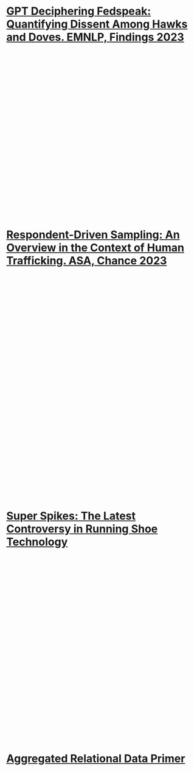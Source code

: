 <h1><div class="container">
    <p><a href="https://aclanthology.org/2023.findings-emnlp.434/">GPT Deciphering Fedspeak: Quantifying Dissent Among Hawks and Doves. EMNLP, Findings 2023</a>
    </p>
</div></h1>
<br>
<embed src="/assets/fed_gpt4.png" width="1000px" height="400px" />

<br>

<h1><div class="container">
    <p><a href="https://www.tandfonline.com/doi/full/10.1080/09332480.2023.2290949">Respondent-Driven Sampling: An Overview in the Context of Human Trafficking. ASA, Chance 2023</a>
    </p>
</div></h1>
<br>
<embed src="/assets/rrds.png" width="800px" height="550px" />

<br>

<h1><div class="container">
    <p><a href="assets/super_spikes.pdf">Super Spikes: The Latest Controversy in Running Shoe Technology</a>
    </p>
</div></h1>
<br>
<embed src="/assets/super_spikes_did.png" width="800px" height="450px" />

<br>

<h1><div class="container">
    <p><a href="https://avisokay.shinyapps.io/uw_ard_viz/">Aggregated Relational Data Primer</a>
    </p>
</div></h1>
<br>
<embed src="/assets/ard.png" width="800px" height="875px" />
<br>

<br>